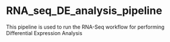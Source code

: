 # RNA_seq_DE_analysis_pipeline
This pipeline is used to run the RNA-Seq workflow for performing Differential Expression Analysis
